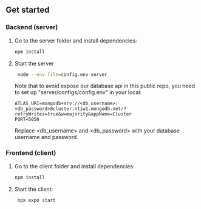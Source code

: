 ## Get started
### Backend (server)
1. Go to the server folder and install dependencies:

   ```bash
   npm install
   ```

2. Start the server

   ```bash
    node --env-file=config.env server
   ```
   Note that to avoid expose our database api in this public repo, you need to set up "server/configs/config.env" in your local:
   ```
   ATLAS_URI=mongodb+srv://<db_username>:<db_password>@cluster.ntiw1.mongodb.net/?retryWrites=true&w=majority&appName=Cluster
   PORT=5050
   ```
   Replace <db_username> and <db_password> with your database username and password.

### Frontend (client)
1. Go to the client folder and install dependencies:
   ```bash
   npm install
   ```

2. Start the client:
   ```bash
    npx expo start
   ```